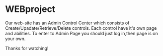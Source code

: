 # WEBproject

Our web-site has an Admin Control Center which consists of Create/Upadate/Retrieve/Delete controls.
Each control have it's own page and abilities.
To enter to Admin Page you should just log in,then page is on your own.


Thanks for watching!
